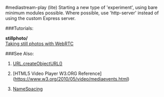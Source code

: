 #mediastream-play (lite)
Starting a new type of 'experiment', using bare minimum modules possible. Where possible, use 'http-server' instead of using the custom Express server.

###Tutorials:

<b>stillphoto/</b> <br>
[Taking still photos with WebRTC](https://developer.mozilla.org/en-US/docs/Web/API/WebRTC_API/Taking_still_photos)


###See Also:

1. [URL.createObjectURL()](https://developer.mozilla.org/en-US/docs/Web/API/URL/createObjectURL)

2. [HTML5 Video Player W3.ORG Reference] (https://www.w3.org/2010/05/video/mediaevents.html)

3. [NameSpacing](https://addyosmani.com/blog/essential-js-namespacing/)
